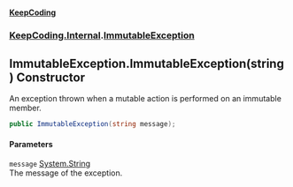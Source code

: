 #### [KeepCoding](index.md 'index')
### [KeepCoding.Internal](KeepCoding.Internal.md 'KeepCoding.Internal').[ImmutableException](ImmutableException.md 'KeepCoding.Internal.ImmutableException')
## ImmutableException.ImmutableException(string) Constructor
An exception thrown when a mutable action is performed on an immutable member.  
```csharp
public ImmutableException(string message);
```
#### Parameters
<a name='KeepCoding.Internal.ImmutableException.ImmutableException(string).message'></a>
`message` [System.String](https://docs.microsoft.com/en-us/dotnet/api/System.String 'System.String')  
The message of the exception.
  
